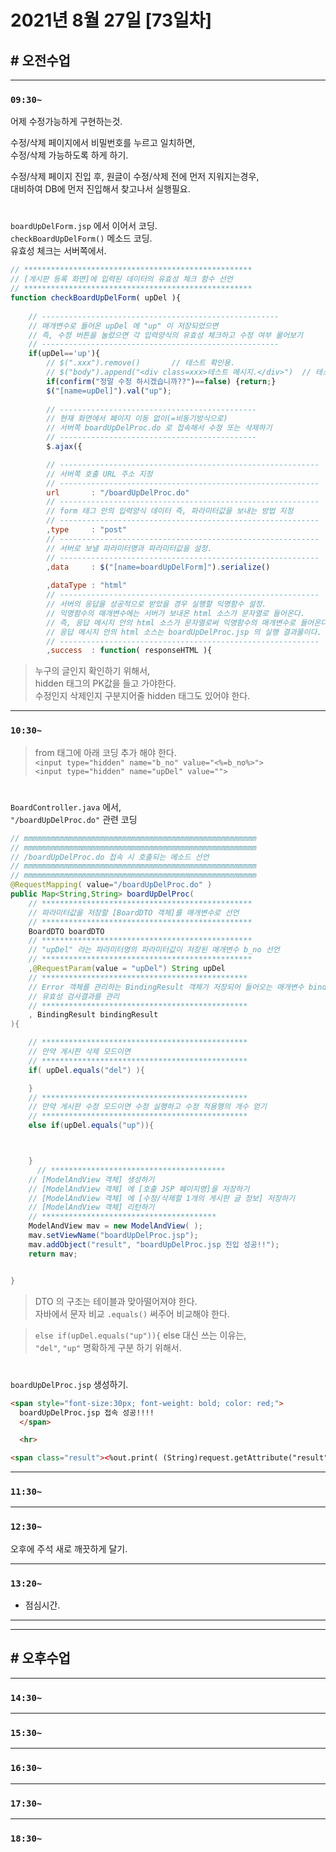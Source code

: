 # 2021년 8월 27일 [73일차]

## # 오전수업
----
### `09:30~`

어제 수정가능하게 구현하는것.  

수정/삭제 페이지에서 비밀번호를 누르고 일치하면,  
수정/삭제 가능하도록 하게 하기.  

수정/삭제 페이지 진입 후, 원글이 수정/삭제 전에 먼저 지워지는경우,  
대비하여 DB에 먼저 진입해서 찾고나서 실행필요.  

#

`boardUpDelForm.jsp` 에서 이어서 코딩.      
`checkBoardUpDelForm()` 메소드 코딩.    
유효성 체크는 서버쪽에서.  

```javascript
// ***************************************************
// [게시판 등록 화면]에 입력된 데이터의 유효성 체크 함수 선언
// ***************************************************
function checkBoardUpDelForm( upDel ){
    
    // -----------------------------------------------------
    // 매개변수로 들어온 upDel 에 "up" 이 저장되었으면
    // 즉, 수정 버튼을 눌렀으면 각 입력양식의 유효성 체크하고 수정 여부 물어보기
    // -----------------------------------------------------
    if(upDel=='up'){
        // $(".xxx").remove()       // 테스트 확인용.
        // $("body").append("<div class=xxx>테스트 메시지.</div>")  // 테스트 확인용.
        if(confirm("정말 수정 하시겠습니까??")==false) {return;}
        $("[name=upDel]").val("up");
        
        // --------------------------------------------
        // 현재 화면에서 페이지 이동 없이(=비동기방식으로)
        // 서버쪽 boardUpDelProc.do 로 접속해서 수정 또는 삭제하기 
        // --------------------------------------------
        $.ajax({

        // ----------------------------------------------------------
        // 서버쪽 호출 URL 주소 지정
        // ----------------------------------------------------------
        url       : "/boardUpDelProc.do"
        // ----------------------------------------------------------
        // form 태그 안의 입력양식 데이터 즉, 파라미터값을 보내는 방법 지정
        // ----------------------------------------------------------
        ,type     : "post"
        // ----------------------------------------------------------
        // 서버로 보낼 파라미터명과 파라미터값을 설정. 
        // ----------------------------------------------------------
        ,data     : $("[name=boardUpDelForm]").serialize() 
            
        ,dataType : "html"
        // ----------------------------------------------------------
        // 서버의 응답을 성공적으로 받았을 경우 실행할 익명함수 설정.
        // 익명함수의 매개변수에는 서버가 보내온 html 소스가 문자열로 들어온다.
        // 즉, 응답 메시지 안의 html 소스가 문자열로써 익명함수의 매개변수로 들어온다.  
        // 응답 메시지 안의 html 소스는 boardUpDelProc.jsp 의 실행 결과물이다.
        // ----------------------------------------------------------
        ,success  : function( responseHTML ){
```
> 누구의 글인지 확인하기 위해서,  
> hidden 태그의 PK값을 들고 가야한다.  
> 수정인지 삭제인지 구분지어줄 hidden 태그도 있어야 한다.  


----
### `10:30~`

> from 태그에 아래 코딩 추가 해야 한다.  
> `<input type="hidden" name="b_no" value="<%=b_no%>">`  
> `<input type="hidden" name="upDel" value="">`  

#

`BoardController.java` 에서,  
`"/boardUpDelProc.do"` 관련 코딩    
```java
// mmmmmmmmmmmmmmmmmmmmmmmmmmmmmmmmmmmmmmmmmmmmmmmmmmmm
// mmmmmmmmmmmmmmmmmmmmmmmmmmmmmmmmmmmmmmmmmmmmmmmmmmmm
// /boardUpDelProc.do 접속 시 호출되는 메소드 선언
// mmmmmmmmmmmmmmmmmmmmmmmmmmmmmmmmmmmmmmmmmmmmmmmmmmmm
// mmmmmmmmmmmmmmmmmmmmmmmmmmmmmmmmmmmmmmmmmmmmmmmmmmmm
@RequestMapping( value="/boardUpDelProc.do" )
public Map<String,String> boardUpDelProc( 
    // ***********************************************
    // 파라미터값을 저장할 [BoardDTO 객체]를 매개변수로 선언
    // ***********************************************
    BoardDTO boardDTO
    // ***********************************************
    // "upDel" 라는 파라미터명의 파라미터값이 저장된 매개변수 b_no 선언
    // ***********************************************
    ,@RequestParam(value = "upDel") String upDel
    // **********************************************
    // Error 객체를 관리하는 BindingResult 객체가 저장되어 들어오는 매개변수 bindingResult 선언
    // 유효성 검사결과를 관리
    // **********************************************
    , BindingResult bindingResult
){

    // **********************************************
    // 만약 게시판 삭제 모드이면
    // **********************************************
    if( upDel.equals("del") ){

    }
    // **********************************************
    // 만약 게시판 수정 모드이면 수정 실행하고 수정 적용행의 개수 얻기
    // **********************************************
    else if(upDel.equals("up")){



    }
      // ***************************************
    // [ModelAndView 객체] 생성하기
    // [ModelAndView 객체] 에 [호출 JSP 페이지명]을 저장하기
    // [ModelAndView 객체] 에 [수정/삭제할 1개의 게시판 글 정보] 저장하기  
    // [ModelAndView 객체] 리턴하기
    // ***************************************
    ModelAndView mav = new ModelAndView( );
    mav.setViewName("boardUpDelProc.jsp");
    mav.addObject("result", "boardUpDelProc.jsp 진입 성공!!");
    return mav;


}
```
> DTO 의 구조는 테이블과 맞아떨어져야 한다.    
> 자바에서 문자 비교 `.equals()` 써주어 비교해야 한다.  

> `else if(upDel.equals("up")){` else 대신 쓰는 이유는,  
> `"del"`, `"up"` 명확하게 구분 하기 위해서.  

#

`boardUpDelProc.jsp` 생성하기.  
```html
<span style="font-size:30px; font-weight: bold; color: red;">
  boardUpDelProc.jsp 접속 성공!!!!
  </span>

  <hr> 

<span class="result"><%out.print( (String)request.getAttribute("result"));%></span>
```





----
### `11:30~`








----
### `12:30~`








오후에 주석 새로 깨끗하게 달기.  

----
### `13:20~`

  - 점심시간.

---
---

## # 오후수업

---
### `14:30~`










---
### `15:30~`









----
### `16:30~`








----
### `17:30~`








----
### `18:30~`
